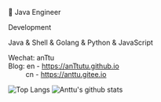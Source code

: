 👷 Java Engineer

Development

Java & Shell & Golang & Python & JavaScript

Wechat: anTtu  
Blog: en - https://anTtutu.github.io  
&thinsp;&thinsp;&thinsp;&thinsp;&thinsp;&thinsp;&thinsp;&thinsp;&thinsp;&thinsp;&thinsp;&thinsp;&thinsp;&thinsp;cn - https://anttu.gitee.io

![Top Langs](https://github-readme-stats.vercel.app/api/top-langs/?username=anTtutu)
![Anttu's github stats](https://github-readme-stats.vercel.app/api?username=anTtutu&show_icons=true&bg_color=30,e96443,904e95&title_color=fff&text_color=fff)
